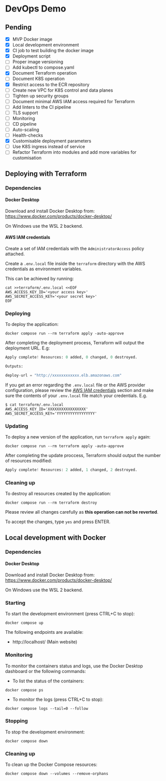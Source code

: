 # DevOps Demo

## Pending

- [x] MVP Docker image
- [x] Local development environment
- [x] CI job to test building the docker image
- [x] Deployment script
- [ ] Proper image versioning
- [ ] Add kubectl to compose.yaml
- [x] Document Terraform operation
- [ ] Document K8S operation
- [x] Restrict access to the ECR repository
- [ ] Create new VPC for K8S control and data planes
- [ ] Tighten up security groups
- [ ] Document minimal AWS IAM access required for Terraform
- [ ] Add linters to the CI pipeline
- [ ] TLS support
- [ ] Monitoring
- [ ] CD pipeline
- [ ] Auto-scaling
- [ ] Health-checks
- [x] Customisable deployment parameters
- [ ] Use K8S ingress instead of service
- [ ] Refactor Terraform into modules and add more variables for customisation

## Deploying with Terraform

### Dependencies

#### Docker Desktop

Download and install Docker Desktop from: https://www.docker.com/products/docker-desktop/

On Windows use the WSL 2 backend.

#### AWS IAM credentials

Create a set of IAM credentials with the `AdministratorAccess` policy attached.

Create a `.env.local` file inside the `terraform` directory with the AWS credentials as environment variables.

This can be achieved by running:

```shell
cat >>terraform/.env.local <<EOF
AWS_ACCESS_KEY_ID='<your access key>'
AWS_SECRET_ACCESS_KEY='<your secret key>'
EOF
```

### Deploying

To deploy the application:

```shell
docker compose run --rm terraform apply -auto-approve
```

After completing the deployment process, Terraform will output the deployment URL. E.g:

```terraform
Apply complete! Resources: 0 added, 0 changed, 0 destroyed.

Outputs:

deploy-url = "http://xxxxxxxxxxxx.elb.amazonaws.com"
```

If you get an error regarding the `.env.local` file or the AWS provider configuration, please review the
[AWS IAM credentials](#aws-iam-credentials) section and make sure the contents of your `.env.local` file match your credentials.
E.g.
```
$ cat terraform/.env.local
AWS_ACCESS_KEY_ID='XXXXXXXXXXXXXXXXX'
AWS_SECRET_ACCESS_KEY='YYYYYYYYYYYYYYYYY'
```

### Updating

To deploy a new version of the application, run `terraform apply` again:

```shell
docker compose run --rm terraform apply -auto-approve
```

After completing the update proccess, Terraform should output the number of resources modified:
```terraform
Apply complete! Resources: 2 added, 1 changed, 2 destroyed.
```

### Cleaning up

To destroy all resources created by the application:

```shell
docker compose run --rm terraform destroy
```

Please review all changes carefully as **this operation can not be reverted**.

To accept the changes, type `yes` and press ENTER.

## Local development with Docker

### Dependencies

#### Docker Desktop

Download and install Docker Desktop from: https://www.docker.com/products/docker-desktop/

On Windows use the WSL 2 backend.

### Starting

To start the development environment (press CTRL+C to stop):

```shell
docker compose up
```

The following endpoints are available:

- http://localhost/ (Main website)

### Monitoring

To monitor the containers status and logs, use the Docker Desktop dashboard or the following commands:

- To list the status of the containers:

```shell
docker compose ps
```

- To monitor the logs (press CTRL+C to stop):

```shell
docker compose logs --tail=0 --follow
```

### Stopping

To stop the development environment:

```shell
docker compose down
```

### Cleaning up

To clean up the Docker Compose resources:

```shell
docker compose down --volumes --remove-orphans
```
